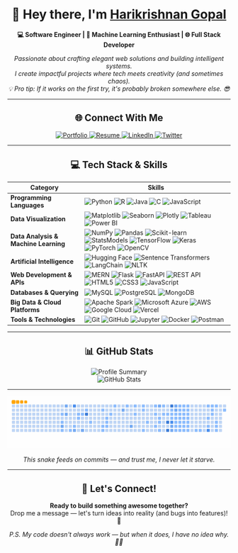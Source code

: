 <h1 align="center">👋 Hey there, I'm <a href="https://github.com/hk151109">Harikrishnan Gopal</a></h1>

<p align="center">
  <strong>💻 Software Engineer | 🤖 Machine Learning Enthusiast | 🌐 Full Stack Developer</strong>
</p>

<p align="center">
  <em>Passionate about crafting elegant web solutions and building intelligent systems.<br>
  I create impactful projects where tech meets creativity (and sometimes chaos).<br>
  💡 Pro tip: If it works on the first try, it's probably broken somewhere else. 😎</em>
</p>

---

<h2 align="center">🌐 Connect With Me</h2>

<p align="center">
  <a href="https://harikrishnan.tech">
    <img src="https://img.shields.io/badge/Portfolio-FF5722?style=for-the-badge&logo=todoist&logoColor=white" alt="Portfolio" />
  </a>
  <a href="https://resume.harikrishnan.tech">
    <img src="https://img.shields.io/badge/Resume-4285F4?style=for-the-badge&logo=googledocs&logoColor=white" alt="Resume" />
  </a>
  <a href="https://www.linkedin.com/in/harikrishnangopal/">
    <img src="https://img.shields.io/badge/LinkedIn-0A66C2?style=for-the-badge&logo=linkedin&logoColor=white" alt="LinkedIn" />
  </a>
  <a href="https://x.com/HGopal27558">
    <img src="https://img.shields.io/badge/Twitter-1DA1F2?style=for-the-badge&logo=twitter&logoColor=white" alt="Twitter" />
  </a>
</p>

---

<h2 align="center">💻 Tech Stack & Skills</h2>

| Category | Skills |
|----------|--------|
| **Programming Languages** | ![Python](https://img.shields.io/badge/Python-3776ab?style=for-the-badge&logo=python&logoColor=white) ![R](https://img.shields.io/badge/R-276DC3?style=for-the-badge&logo=r&logoColor=white) ![Java](https://img.shields.io/badge/Java-007396?style=for-the-badge&logo=java&logoColor=white) ![C](https://img.shields.io/badge/C-A8B9CC?style=for-the-badge&logo=c&logoColor=white) ![JavaScript](https://img.shields.io/badge/JavaScript-F7DF1E?style=for-the-badge&logo=javascript&logoColor=black) |
| **Data Visualization** | ![Matplotlib](https://img.shields.io/badge/Matplotlib-013243?style=for-the-badge&logo=matplotlib&logoColor=white) ![Seaborn](https://img.shields.io/badge/Seaborn-4B8BBE?style=for-the-badge&logo=python&logoColor=white) ![Plotly](https://img.shields.io/badge/Plotly-3F4F75?style=for-the-badge&logo=plotly&logoColor=white) ![Tableau](https://img.shields.io/badge/Tableau-E97627?style=for-the-badge&logo=tableau&logoColor=white) ![Power BI](https://img.shields.io/badge/Power_BI-F2C811?style=for-the-badge&logo=powerbi&logoColor=black) |
| **Data Analysis & Machine Learning** | ![NumPy](https://img.shields.io/badge/Numpy-013243?style=for-the-badge&logo=numpy&logoColor=white) ![Pandas](https://img.shields.io/badge/Pandas-150458?style=for-the-badge&logo=pandas&logoColor=white) ![Scikit-learn](https://img.shields.io/badge/Scikit--learn-F7931E?style=for-the-badge&logo=scikit-learn&logoColor=white) ![StatsModels](https://img.shields.io/badge/StatsModels-333333?style=for-the-badge&logo=python&logoColor=white) ![TensorFlow](https://img.shields.io/badge/TensorFlow-FF6F00?style=for-the-badge&logo=tensorflow&logoColor=white) ![Keras](https://img.shields.io/badge/Keras-D00000?style=for-the-badge&logo=keras&logoColor=white) ![PyTorch](https://img.shields.io/badge/PyTorch-EE4C2C?style=for-the-badge&logo=pytorch&logoColor=white) ![OpenCV](https://img.shields.io/badge/OpenCV-5C3EE8?style=for-the-badge&logo=opencv&logoColor=white) |
| **Artificial Intelligence** | ![Hugging Face](https://img.shields.io/badge/Hugging%20Face-FFD21E?style=for-the-badge&logo=huggingface&logoColor=black) ![Sentence Transformers](https://img.shields.io/badge/Sentence%20Transformer-0A66C2?style=for-the-badge&logo=python&logoColor=white) ![LangChain](https://img.shields.io/badge/LangChain-0E76A8?style=for-the-badge&logo=python&logoColor=white) ![NLTK](https://img.shields.io/badge/NLTK-154360?style=for-the-badge&logo=python&logoColor=white) |
| **Web Development & APIs** | ![MERN](https://img.shields.io/badge/MERN-3FA037?style=for-the-badge&logo=mern&logoColor=white) ![Flask](https://img.shields.io/badge/Flask-000000?style=for-the-badge&logo=flask&logoColor=white) ![FastAPI](https://img.shields.io/badge/FastAPI-009688?style=for-the-badge&logo=fastapi&logoColor=white) ![REST API](https://img.shields.io/badge/REST-02569B?style=for-the-badge&logo=api&logoColor=white) ![HTML5](https://img.shields.io/badge/HTML5-E34F26?style=for-the-badge&logo=html5&logoColor=white) ![CSS3](https://img.shields.io/badge/CSS3-1572B6?style=for-the-badge&logo=css3&logoColor=white) ![JavaScript](https://img.shields.io/badge/JavaScript-F7DF1E?style=for-the-badge&logo=javascript&logoColor=black) |
| **Databases & Querying** | ![MySQL](https://img.shields.io/badge/MySQL-4479A1?style=for-the-badge&logo=mysql&logoColor=white) ![PostgreSQL](https://img.shields.io/badge/PostgreSQL-316192?style=for-the-badge&logo=postgresql&logoColor=white) ![MongoDB](https://img.shields.io/badge/MongoDB-47A248?style=for-the-badge&logo=mongodb&logoColor=white) |
| **Big Data & Cloud Platforms** | ![Apache Spark](https://img.shields.io/badge/Apache%20Spark-E25A1C?style=for-the-badge&logo=apachespark&logoColor=white) ![Microsoft Azure](https://img.shields.io/badge/Azure-0078D4?style=for-the-badge&logo=microsoftazure&logoColor=white) ![AWS](https://img.shields.io/badge/Amazon%20AWS-FF9900?style=for-the-badge&logo=amazonaws&logoColor=white) ![Google Cloud](https://img.shields.io/badge/Google%20Cloud-4285F4?style=for-the-badge&logo=googlecloud&logoColor=white) ![Vercel](https://img.shields.io/badge/Vercel-000000?style=for-the-badge&logo=vercel&logoColor=white) |
| **Tools & Technologies** | ![Git](https://img.shields.io/badge/Git-F05032?style=for-the-badge&logo=git&logoColor=white) ![GitHub](https://img.shields.io/badge/GitHub-181717?style=for-the-badge&logo=github&logoColor=white) ![Jupyter](https://img.shields.io/badge/Jupyter-F37626?style=for-the-badge&logo=jupyter&logoColor=white) ![Docker](https://img.shields.io/badge/Docker-2496ED?style=for-the-badge&logo=docker&logoColor=white) ![Postman](https://img.shields.io/badge/Postman-FF6C37?style=for-the-badge&logo=postman&logoColor=white) |


---

<h2 align="center">📊 GitHub Stats</h2>

<div align="center">
  <img src="http://github-profile-summary-cards.vercel.app/api/cards/profile-details?username=hk151109&theme=cobalt" alt="Profile Summary" />
</div>

<div align="center">
    <img src="https://stats-svg-steel.vercel.app/api/github-status?username=hk151109" alt="GitHub Stats" />
</div>

---

<div align="center">
  <img src="https://raw.githubusercontent.com/hk151109/hk151109/output/ocean.gif" alt="GitHub Snake Animation" />
</div>

<p align="center">
  <em>This snake feeds on commits — and trust me, I never let it starve.</em>
</p>

---

<h2 align="center">🚀 Let's Connect!</h2>

<div align="center">
  <strong>Ready to build something awesome together?</strong><br>
  Drop me a message — let's turn ideas into reality (and bugs into features)! 🌟
</div>

<p align="center">
  <em>P.S. My code doesn't always work — but when it does, I have no idea why. 🤷‍♂️</em>
</p>
